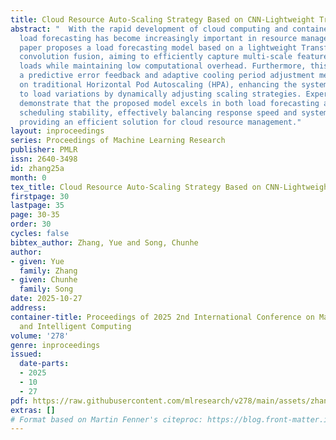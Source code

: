 ```yaml
---
title: Cloud Resource Auto-Scaling Strategy Based on CNN-Lightweight Transformer
abstract: "  With the rapid development of cloud computing and containerization technologies,
  load forecasting has become increasingly important in resource management. This
  paper proposes a load forecasting model based on a lightweight Transformer and local
  convolution fusion, aiming to efficiently capture multi-scale features of complex
  loads while maintaining low computational overhead. Furthermore, this paper introduces
  a predictive error feedback and adaptive cooling period adjustment mechanism based
  on traditional Horizontal Pod Autoscaling (HPA), enhancing the system’s adaptability
  to load variations by dynamically adjusting scaling strategies. Experimental results
  demonstrate that the proposed model excels in both load forecasting accuracy and
  scheduling stability, effectively balancing response speed and system robustness,
  providing an efficient solution for cloud resource management."
layout: inproceedings
series: Proceedings of Machine Learning Research
publisher: PMLR
issn: 2640-3498
id: zhang25a
month: 0
tex_title: Cloud Resource Auto-Scaling Strategy Based on CNN-Lightweight Transformer
firstpage: 30
lastpage: 35
page: 30-35
order: 30
cycles: false
bibtex_author: Zhang, Yue and Song, Chunhe
author:
- given: Yue
  family: Zhang
- given: Chunhe
  family: Song
date: 2025-10-27
address:
container-title: Proceedings of 2025 2nd International Conference on Machine Learning
  and Intelligent Computing
volume: '278'
genre: inproceedings
issued:
  date-parts:
  - 2025
  - 10
  - 27
pdf: https://raw.githubusercontent.com/mlresearch/v278/main/assets/zhang25a/zhang25a.pdf
extras: []
# Format based on Martin Fenner's citeproc: https://blog.front-matter.io/posts/citeproc-yaml-for-bibliographies/
---
```

